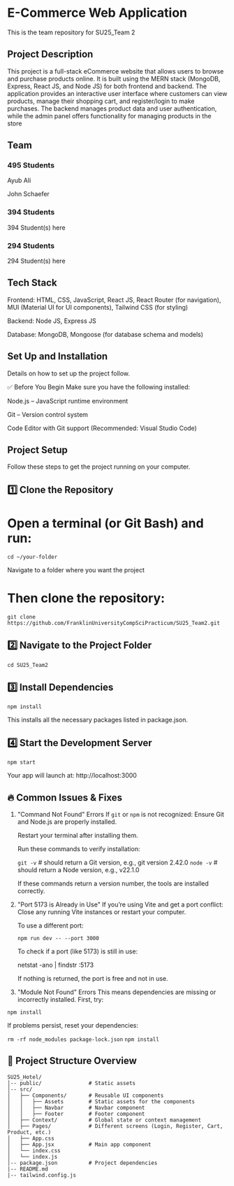 # E-Commerce Web Application

This is the team repository for SU25_Team 2

## Project Description

This project is a full-stack eCommerce website that allows users to browse and purchase products online. It is built using the MERN stack (MongoDB, Express, React JS, and Node JS) for both frontend and backend. The application provides an interactive user interface where customers can view products, manage their shopping cart, and register/login to make purchases. The backend manages product data and user authentication, while the admin panel offers functionality for managing products in the store

## Team

### 495 Students

Ayub Ali

John Schaefer

### 394 Students

394 Student(s) here

### 294 Students

294 Student(s) here

## Tech Stack

Frontend: HTML, CSS, JavaScript, React JS, React Router (for navigation), MUI (Material UI for UI components), Tailwind CSS (for styling)

Backend: Node JS, Express JS

Database: MongoDB, Mongoose (for database schema and models)

## Set Up and Installation

Details on how to set up the project follow.

✅ Before You Begin
Make sure you have the following installed:

Node.js – JavaScript runtime environment

Git – Version control system

Code Editor with Git support (Recommended: Visual Studio Code)

## Project Setup

Follow these steps to get the project running on your computer.

## 1️⃣ Clone the Repository

# Open a terminal (or Git Bash) and run:

`cd ~/your-folder`

Navigate to a folder where you want the project

# Then clone the repository:

`git clone https://github.com/FranklinUniversityCompSciPracticum/SU25_Team2.git`

## 2️⃣ Navigate to the Project Folder

`cd SU25_Team2`

## 3️⃣ Install Dependencies

`npm install`

This installs all the necessary packages listed in package.json.

## 4️⃣ Start the Development Server

`npm start`

Your app will launch at:
http://localhost:3000

## 🔥 Common Issues & Fixes

1. "Command Not Found" Errors
   If `git` or `npm` is not recognized:
   Ensure Git and Node.js are properly installed.

   Restart your terminal after installing them.

   Run these commands to verify installation:

   `git -v` # should return a Git version, e.g., git version 2.42.0
   `node -v` # should return a Node version, e.g., v22.1.0

   If these commands return a version number, the tools are installed correctly.

2. "Port 5173 is Already in Use"
   If you’re using Vite and get a port conflict:
   Close any running Vite instances or restart your computer.

   To use a different port:

   `npm run dev -- --port 3000`

   To check if a port (like 5173) is still in use:

   netstat -ano | findstr :5173

   If nothing is returned, the port is free and not in use.

3. "Module Not Found" Errors
   This means dependencies are missing or incorrectly installed.
   First, try:

  `npm install`

   If problems persist, reset your dependencies:

   `rm -rf node_modules package-lock.json`
   `npm install`

## 🎯 Project Structure Overview

```plaintext
SU25_Hotel/
│-- public/               # Static assets
│-- src/
│   ├── Components/       # Reusable UI components
│   │   ├── Assets        # Static assets for the components
│   │   ├── Navbar        # Navbar component
│   │   ├── Footer        # Footer component
│   ├── Context/          # Global state or context management
│   ├── Pages/            # Different screens (Login, Register, Cart, Product, etc.)
│   ├── App.css
│   ├── App.jsx           # Main app component
│   └── index.css
│   └── index.js
│-- package.json          # Project dependencies
|-- README.md
|-- tailwind.config.js
```
